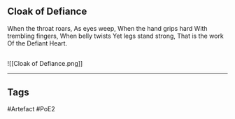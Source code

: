## Cloak of Defiance
When the throat roars,
As eyes weep,
When the hand grips hard
With trembling fingers,
When belly twists
Yet legs stand strong,
That is the work
Of the Defiant Heart.
##
![[Cloak of Defiance.png]]

---
## Tags
#Artefact
#PoE2